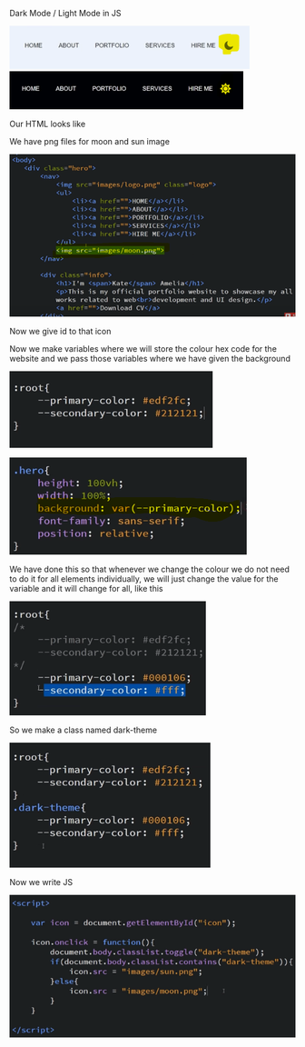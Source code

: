 Dark Mode / Light Mode in JS

![alt text](image.png)
![alt text](image-1.png)

Our HTML looks like

We have png files for moon and sun image

![alt text](image-2.png)

Now we give id to that icon

Now we make variables where we will store the colour hex code for the website and we pass those variables where we have given the background

![alt text](image-3.png)

![alt text](image-4.png)

We have done this so that whenever we change the colour we do not need to do it for all elements individually, we will just change the value for the variable and it will change for all, like this

![alt text](image-5.png)

So we make a class named dark-theme

![alt text](image-6.png)

Now we write JS

![alt text](image-8.png)
